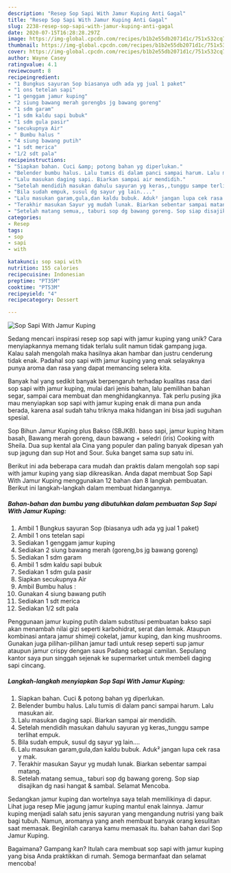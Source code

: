 ```yaml
---
description: "Resep Sop Sapi With Jamur Kuping Anti Gagal"
title: "Resep Sop Sapi With Jamur Kuping Anti Gagal"
slug: 2238-resep-sop-sapi-with-jamur-kuping-anti-gagal
date: 2020-07-15T16:28:28.297Z
image: https://img-global.cpcdn.com/recipes/b1b2e55db2071d1c/751x532cq70/sop-sapi-with-jamur-kuping-foto-resep-utama.jpg
thumbnail: https://img-global.cpcdn.com/recipes/b1b2e55db2071d1c/751x532cq70/sop-sapi-with-jamur-kuping-foto-resep-utama.jpg
cover: https://img-global.cpcdn.com/recipes/b1b2e55db2071d1c/751x532cq70/sop-sapi-with-jamur-kuping-foto-resep-utama.jpg
author: Wayne Casey
ratingvalue: 4.1
reviewcount: 8
recipeingredient:
- "1 Bungkus sayuran Sop biasanya udh ada yg jual 1 paket"
- "1 ons tetelan sapi"
- "1 genggam jamur kuping"
- "2 siung bawang merah gorengbs jg bawang goreng"
- "1 sdm garam"
- "1 sdm kaldu sapi bubuk"
- "1 sdm gula pasir"
- "secukupnya Air"
- " Bumbu halus "
- "4 siung bawang putih"
- "1 sdt merica"
- "1/2 sdt pala"
recipeinstructions:
- "Siapkan bahan. Cuci &amp; potong bahan yg diperlukan."
- "Belender bumbu halus. Lalu tumis di dalam panci sampai harum. Lalu masukan air."
- "Lalu masukan daging sapi. Biarkan sampai air mendidih."
- "Setelah mendidih masukan dahulu sayuran yg keras,,tunggu sampe terlihat empuk."
- "Bila sudah empuk, susul dg sayur yg lain...."
- "Lalu masukan garam,gula,dan kaldu bubuk. Aduk² jangan lupa cek rasa y mak."
- "Terakhir masukan Sayur yg mudah lunak. Biarkan sebentar sampai matang."
- "Setelah matang semua,, taburi sop dg bawang goreng. Sop siap disajikan dg nasi hangat &amp; sambal. Selamat Mencoba."
categories:
- Resep
tags:
- sop
- sapi
- with

katakunci: sop sapi with 
nutrition: 155 calories
recipecuisine: Indonesian
preptime: "PT35M"
cooktime: "PT53M"
recipeyield: "4"
recipecategory: Dessert

---
```



![Sop Sapi With Jamur Kuping](https://img-global.cpcdn.com/recipes/b1b2e55db2071d1c/751x532cq70/sop-sapi-with-jamur-kuping-foto-resep-utama.jpg)

Sedang mencari inspirasi resep sop sapi with jamur kuping yang unik? Cara menyiapkannya memang tidak terlalu sulit namun tidak gampang juga. Kalau salah mengolah maka hasilnya akan hambar dan justru cenderung tidak enak. Padahal sop sapi with jamur kuping yang enak selayaknya punya aroma dan rasa yang dapat memancing selera kita.

Banyak hal yang sedikit banyak berpengaruh terhadap kualitas rasa dari sop sapi with jamur kuping, mulai dari jenis bahan, lalu pemilihan bahan segar, sampai cara membuat dan menghidangkannya. Tak perlu pusing jika mau menyiapkan sop sapi with jamur kuping enak di mana pun anda berada, karena asal sudah tahu triknya maka hidangan ini bisa jadi suguhan spesial.

Sop Bihun Jamur Kuping plus Bakso (SBJKB). baso sapi, jamur kuping hitam basah, Bawang merah goreng, daun bawang + seledri (iris) Cooking with Sheila. Dua sup kental ala Cina yang populer dan paling banyak dipesan yah sup jagung dan sup Hot and Sour. Suka banget sama sup satu ini.


Berikut ini ada beberapa cara mudah dan praktis dalam mengolah sop sapi with jamur kuping yang siap dikreasikan. Anda dapat membuat Sop Sapi With Jamur Kuping menggunakan 12 bahan dan 8 langkah pembuatan. Berikut ini langkah-langkah dalam membuat hidangannya.

<!--inarticleads1-->

##### Bahan-bahan dan bumbu yang dibutuhkan dalam pembuatan Sop Sapi With Jamur Kuping:

1. Ambil 1 Bungkus sayuran Sop (biasanya udh ada yg jual 1 paket)
1. Ambil 1 ons tetelan sapi
1. Sediakan 1 genggam jamur kuping
1. Sediakan 2 siung bawang merah (goreng,bs jg bawang goreng)
1. Sediakan 1 sdm garam
1. Ambil 1 sdm kaldu sapi bubuk
1. Sediakan 1 sdm gula pasir
1. Siapkan secukupnya Air
1. Ambil  Bumbu halus :
1. Gunakan 4 siung bawang putih
1. Sediakan 1 sdt merica
1. Sediakan 1/2 sdt pala


Penggunaan jamur kuping putih dalam substitusi pembuatan bakso sapi akan menambah nilai gizi seperti karbohidrat, serat dan lemak. Ataupun kombinasi antara jamur shimeji cokelat, jamur kuping, dan king mushrooms. Gunakan juga pilihan-pilihan jamur tadi untuk resep seperti sup jamur ataupun jamur crispy dengan saus Padang sebagai camilan. Sepulang kantor saya pun singgah sejenak ke supermarket untuk membeli daging sapi cincang. 

<!--inarticleads2-->

##### Langkah-langkah menyiapkan Sop Sapi With Jamur Kuping:

1. Siapkan bahan. Cuci &amp; potong bahan yg diperlukan.
1. Belender bumbu halus. Lalu tumis di dalam panci sampai harum. Lalu masukan air.
1. Lalu masukan daging sapi. Biarkan sampai air mendidih.
1. Setelah mendidih masukan dahulu sayuran yg keras,,tunggu sampe terlihat empuk.
1. Bila sudah empuk, susul dg sayur yg lain....
1. Lalu masukan garam,gula,dan kaldu bubuk. Aduk² jangan lupa cek rasa y mak.
1. Terakhir masukan Sayur yg mudah lunak. Biarkan sebentar sampai matang.
1. Setelah matang semua,, taburi sop dg bawang goreng. Sop siap disajikan dg nasi hangat &amp; sambal. Selamat Mencoba.


Sedangkan jamur kuping dan wortelnya saya telah memilikinya di dapur. Lihat juga resep Mie jagung jamur kuping mantul enak lainnya. Jamur kuping menjadi salah satu jenis sayuran yang mengandung nutrisi yang baik bagi tubuh. Namun, aromanya yang aneh membuat banyak orang kesulitan saat memasak. Beginilah caranya kamu memasak itu. bahan bahan dari Sop Jamur Kuping. 

Bagaimana? Gampang kan? Itulah cara membuat sop sapi with jamur kuping yang bisa Anda praktikkan di rumah. Semoga bermanfaat dan selamat mencoba!

